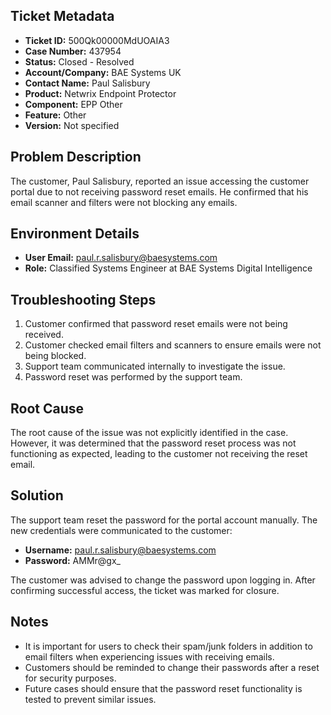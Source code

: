 ## Ticket Metadata
- **Ticket ID:** 500Qk00000MdUOAIA3
- **Case Number:** 437954
- **Status:** Closed - Resolved
- **Account/Company:** BAE Systems UK
- **Contact Name:** Paul Salisbury
- **Product:** Netwrix Endpoint Protector
- **Component:** EPP Other
- **Feature:** Other
- **Version:** Not specified

## Problem Description
The customer, Paul Salisbury, reported an issue accessing the customer portal due to not receiving password reset emails. He confirmed that his email scanner and filters were not blocking any emails.

## Environment Details
- **User Email:** paul.r.salisbury@baesystems.com
- **Role:** Classified Systems Engineer at BAE Systems Digital Intelligence

## Troubleshooting Steps
1. Customer confirmed that password reset emails were not being received.
2. Customer checked email filters and scanners to ensure emails were not being blocked.
3. Support team communicated internally to investigate the issue.
4. Password reset was performed by the support team.

## Root Cause
The root cause of the issue was not explicitly identified in the case. However, it was determined that the password reset process was not functioning as expected, leading to the customer not receiving the reset email.

## Solution
The support team reset the password for the portal account manually. The new credentials were communicated to the customer:
- **Username:** paul.r.salisbury@baesystems.com
- **Password:** AMMr@gx_

The customer was advised to change the password upon logging in. After confirming successful access, the ticket was marked for closure.

## Notes
- It is important for users to check their spam/junk folders in addition to email filters when experiencing issues with receiving emails.
- Customers should be reminded to change their passwords after a reset for security purposes.
- Future cases should ensure that the password reset functionality is tested to prevent similar issues.